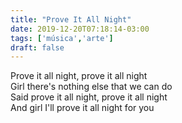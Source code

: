 ```yaml
---
title: "Prove It All Night"
date: 2019-12-20T07:18:14-03:00
tags: ['música','arte']
draft: false
---
```


Prove it all night, prove it all night<br>
Girl there's nothing else that we can do<br>
Said prove it all night, prove it all night<br>
And girl I'll prove it all night for you<br>